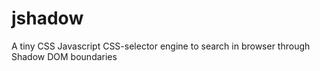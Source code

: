 # jshadow
A tiny CSS Javascript CSS-selector engine to search in browser through Shadow DOM boundaries
